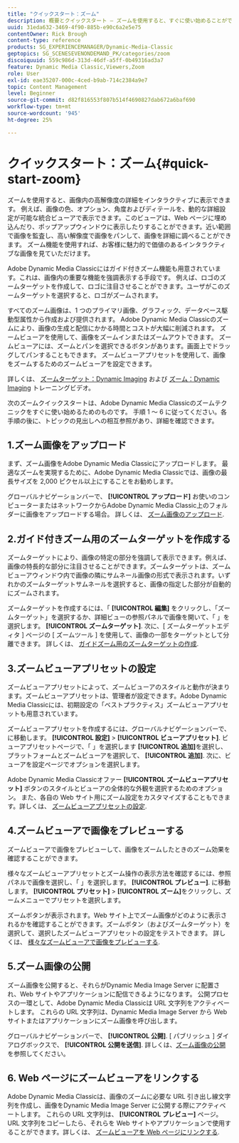 ```yaml
---
title: "クイックスタート：ズーム"
description: 概要とクイックスタート — ズームを使用すると、すぐに使い始めることができます。
uuid: 31eda632-3469-4f90-885b-e90c6a2e5e75
contentOwner: Rick Brough
content-type: reference
products: SG_EXPERIENCEMANAGER/Dynamic-Media-Classic
geptopics: SG_SCENESEVENONDEMAND_PK/categories/zoom
discoiquuid: 559c986d-313d-46df-a5ff-0b49316ad3a7
feature: Dynamic Media Classic,Viewers,Zoom
role: User
exl-id: eae35207-000c-4ced-b9ab-714c2384a9e7
topic: Content Management
level: Beginner
source-git-commit: d82f816553f807b514f4690827dab672a6baf690
workflow-type: tm+mt
source-wordcount: '945'
ht-degree: 25%

---
```


# クイックスタート：ズーム{#quick-start-zoom}

ズームを使用すると、画像内の高解像度の詳細をインタラクティブに表示できます。 例えば、画像の色、オプション、角度およびディテールを、動的な詳細設定が可能な統合ビューアで表示できます。このビューアは、Web ページに埋め込んだり、ポップアップウィンドウに表示したりすることができます。近い範囲で画像を監査し、高い解像度で画像をパンして、画像を詳細に調べることができます。 ズーム機能を使用すれば、お客様に魅力的で価値のあるインタラクティブな画像を見ていただけます。

Adobe Dynamic Media Classicにはガイド付きズーム機能も用意されています。これは、画像内の重要な機能を強調表示する手段です。 例えば、ロゴのズームターゲットを作成して、ロゴに注目させることができます。ユーザがこのズームターゲットを選択すると、ロゴがズームされます。

すべてのズーム画像は、1 つのプライマリ画像、グラフィック、データベース駆動型属性から作成および提供されます。 Adobe Dynamic Media Classicのズームにより、画像の生成と配信にかかる時間とコストが大幅に削減されます。 ズームビューアを使用して、画像をズームインまたはズームアウトできます。 ズームビューアには、ズームとパンを選択できるボタンがあります。画面上でドラッグしてパンすることもできます。 ズームビューアプリセットを使用して、画像をズームするためのズームビューアを設定できます。

詳しくは、 [ズームターゲット：Dynamic Imaging](https://s7d5.scene7.com/s7viewers/html5/VideoViewer.html?videoserverurl=https://s7d5.scene7.com/is/content/&amp;emailurl=https://s7d5.scene7.com/s7/emailFriend&amp;serverUrl=https://s7d5.scene7.com/is/image/&amp;config=Scene7SharedAssets/Universal_HTML5_Video&amp;contenturl=https://s7d5.scene7.com/skins/&amp;asset=S7tutorials/559_Zoom%20Target%20Tool_converted%20renamed_Dynamic%20Imaging-AVS) および [ズーム：Dynamic Imaging](https://s7d5.scene7.com/s7viewers/html5/VideoViewer.html?videoserverurl=https://s7d5.scene7.com/is/content/&amp;emailurl=https://s7d5.scene7.com/s7/emailFriend&amp;serverUrl=https://s7d5.scene7.com/is/image/&amp;config=Scene7SharedAssets/Universal_HTML5_Video&amp;contenturl=https://s7d5.scene7.com/skins/&amp;asset=S7tutorials/560_Zoom_converted%20renamed_Dynamic%20Imaging-AVS) トレーニングビデオ。

次のズームクイックスタートは、Adobe Dynamic Media Classicのズームテクニックをすぐに使い始めるためのものです。 手順 1 ～ 6 に従ってください。各手順の後に、トピックの見出しへの相互参照があり、詳細を確認できます。

## 1.ズーム画像をアップロード

まず、ズーム画像をAdobe Dynamic Media Classicにアップロードします。 最適なズームを実現するために、Adobe Dynamic Media Classicでは、画像の最長サイズを 2,000 ピクセル以上にすることをお勧めします。

グローバルナビゲーションバーで、 **[!UICONTROL アップロード]** お使いのコンピューターまたはネットワークからAdobe Dynamic Media Classic上のフォルダーに画像をアップロードする場合。 詳しくは、 [ズーム画像のアップロード](uploading-zoom-images.md#uploading_zoom_images).

## 2.ガイド付きズーム用のズームターゲットを作成する

ズームターゲットにより、画像の特定の部分を強調して表示できます。例えば、画像の特長的な部分に注目させることができます。ズームターゲットは、ズームビューアウィンドウ内で画像の隣にサムネール画像の形式で表示されます。いずれかのズームターゲットサムネールを選択すると、画像の指定した部分が自動的にズームされます。

ズームターゲットを作成するには、「 **[!UICONTROL 編集]** をクリックし、「ズームターゲット」を選択するか、詳細ビューの参照パネルで画像を開いて、「 」を選択します。 **[!UICONTROL ズームターゲット]**. 次に、[ ズームターゲットエディタ ] ページの [ ズームツール ] を使用して、画像の一部をターゲットとして分離できます。 詳しくは、 [ガイドズーム用のズームターゲットの作成](creating-zoom-targets-guided-zoom.md#creating_zoom_targets_for_guided_zoom).

## 3.ズームビューアプリセットの設定

ズームビューアプリセットによって、ズームビューアのスタイルと動作が決まります。ズームビューアプリセットは、管理者が設定できます。Adobe Dynamic Media Classicには、初期設定の「ベストプラクティス」ズームビューアプリセットも用意されています。

ズームビューアプリセットを作成するには、グローバルナビゲーションバーで、に移動します。 **[!UICONTROL 設定]** > **[!UICONTROL ビューアプリセット]**. ビューアプリセットページで、「 」を選択します **[!UICONTROL 追加]**&#x200B;を選択し、プラットフォームとズームビューアを選択して、 **[!UICONTROL 追加]**. 次に、ビューアを設定ページでオプションを選択します。

Adobe Dynamic Media Classicオファー **[!UICONTROL ズームビューアプリセット]** ボタンのスタイルとビューアの全体的な外観を選択するためのオプション。 また、各自の Web サイト用にズーム設定をカスタマイズすることもできます。詳しくは、 [ズームビューアプリセットの設定](setting-zoom-viewer-presets.md#setting_up_zoom_viewer_presets).

## 4.ズームビューアで画像をプレビューする

ズームビューアで画像をプレビューして、画像をズームしたときのズーム効果を確認することができます。

様々なズームビューアプリセットとズーム操作の表示方法を確認するには、参照パネルで画像を選択し、「 」を選択します。 **[!UICONTROL プレビュー]**. に移動します。 **[!UICONTROL プリセット]** > **[!UICONTROL ズーム]**&#x200B;をクリックし、ズームメニューでプリセットを選択します。

ズームボタンが表示されます。Web サイト上でズーム画像がどのように表示されるかを確認することができます。ズームボタン（およびズームターゲット）を選択して、選択したズームビューアプリセットの設定をテストできます。 詳しくは、 [様々なズームビューアで画像をプレビューする](previewing-image-assets-different-zoom.md#previewing_image_assets_with_different_zoom_viewers).

## 5.ズーム画像の公開

ズーム画像を公開すると、それらがDynamic Media Image Server に配置され、Web サイトやアプリケーションに配信できるようになります。 公開プロセスの一環として、Adobe Dynamic Media Classicは URL 文字列をアクティベートします。 これらの URL 文字列は、Dynamic Media Image Server から Web サイトまたはアプリケーションにズーム画像を呼び出します。

グローバルナビゲーションバーで、 **[!UICONTROL 公開]**. [ パブリッシュ ] ダイアログボックスで、 **[!UICONTROL 公開を送信]**. 詳しくは、[ズーム画像の公開](publishing-zoom-images.md#publishing_zoom_images)を参照してください。

## 6. Web ページにズームビューアをリンクする

Adobe Dynamic Media Classicは、画像のズームに必要な URL 引き出し線文字列を作成し、画像をDynamic Media Image Server に公開する際にアクティベートします。 これらの URL 文字列は、 **[!UICONTROL プレビュー]** ページ。 URL 文字列をコピーしたら、それらを Web サイトやアプリケーションで使用することができます。詳しくは、 [ズームビューアを Web ページにリンクする](linking-zoom-viewers-web-pages.md#linking_zoom_viewers_to_your_web_pages).
